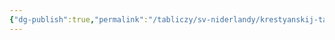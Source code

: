 ```yaml
---
{"dg-publish":true,"permalink":"/tabliczy/sv-niderlandy/krestyanskij-tanecz/","dgPassFrontmatter":true}
---
```



